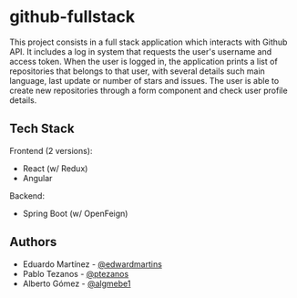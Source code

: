 # github-fullstack

This project consists in a full stack application which interacts with Github API. It includes a log in system that requests the user's username and access token. When the user is logged in, the application prints a list of repositories that belongs to that user, with several details such main language, last update or number of stars and issues. The user is able to create new repositories through a form component and check user profile details.

## Tech Stack
Frontend (2 versions):
* React (w/ Redux)
* Angular

Backend:
* Spring Boot (w/ OpenFeign)

## Authors
* Eduardo Martínez - [@edwardmartins](https://github.com/edwardmartins)
* Pablo Tezanos - [@ptezanos](https://github.com/ptezanos)
* Alberto Gómez - [@algmebe1](https://github.com/algmebe1)
